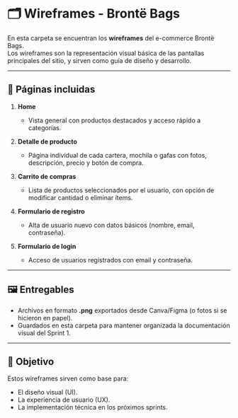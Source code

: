 # 🗂️ Wireframes - Brontë Bags

En esta carpeta se encuentran los **wireframes** del e-commerce Brontë Bags.  
Los wireframes son la representación visual básica de las pantallas principales del sitio, y sirven como guía de diseño y desarrollo.

---

## 📌 Páginas incluidas

1. **Home**  
   - Vista general con productos destacados y acceso rápido a categorías.

2. **Detalle de producto**  
   - Página individual de cada cartera, mochila o gafas con fotos, descripción, precio y botón de compra.

3. **Carrito de compras**  
   - Lista de productos seleccionados por el usuario, con opción de modificar cantidad o eliminar ítems.

4. **Formulario de registro**  
   - Alta de usuario nuevo con datos básicos (nombre, email, contraseña).

5. **Formulario de login**  
   - Acceso de usuarios registrados con email y contraseña.

---

## 🖼️ Entregables
- Archivos en formato **.png** exportados desde Canva/Figma (o fotos si se hicieron en papel).
- Guardados en esta carpeta para mantener organizada la documentación visual del Sprint 1.

---

## 🎯 Objetivo
Estos wireframes sirven como base para:
- El diseño visual (UI).  
- La experiencia de usuario (UX).  
- La implementación técnica en los próximos sprints.  
